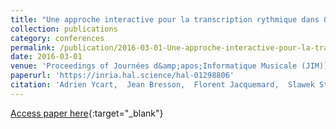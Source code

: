 ```yaml
---
title: "Une approche interactive pour la transcription rythmique dans OpenMusic"
collection: publications
category: conferences
permalink: /publication/2016-03-01-Une-approche-interactive-pour-la-transcription-rythmique-dans-OpenMusic
date: 2016-03-01
venue: 'Proceedings of Journées d&amp;apos;Informatique Musicale (JIM))'
paperurl: 'https://inria.hal.science/hal-01298806'
citation: 'Adrien Ycart,  Jean Bresson,  Florent Jacquemard,  Slawek Staworko, &quot;Une approche interactive pour la transcription rythmique dans OpenMusic.&quot; In the proceedings of Journées d&amp;apos;Informatique Musicale, 2016.'
---
```

[Access paper here](https://inria.hal.science/hal-01298806){:target="_blank"}
